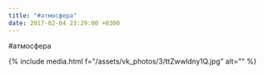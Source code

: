 ```yaml
---
title: "#атмосфера"
date: 2017-02-04 23:29:00 +0300
---
```


#атмосфера

{% include media.html f="/assets/vk_photos/3/ttZwwldny1Q.jpg" alt="" %}
